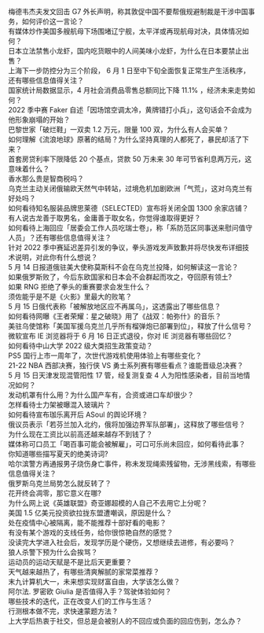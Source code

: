 梅德韦杰夫发文回击 G7 外长声明，称其敦促中国不要帮俄规避制裁是干涉中国事务，如何评价这一言论？  
有媒体炒作美国多艘航母下场围堵辽宁舰，太平洋或再现航母对决，具体情况如何？  
日本立法禁售小龙虾，国内吃货眼中的人间美味小龙虾，为什么在日本要禁止出售？  
上海下一步防控分为三个阶段， 6 月 1 日至中下旬全面恢复正常生产生活秩序，还有哪些信息值得关注？  
国家统计局数据显示，4 月社会消费品零售总额同比下降 11.1% ，经济未来走势如何？  
2022 季中赛 Faker 自述「因场馆空调太冷，黄牌错打小兵」，这句话会不会成为他形象崩塌的开始？  
巴黎世家「破烂鞋」一双卖 1.2 万元，限量 100 双，为什么有人会买单？  
如何理解《流浪地球》原著的结局？为什么坚持真理的人都死了，暴民却活了下来？  
首套房贷利率下限降低 20 个基点，贷款 50 万未来 30 年可节省利息两万元，这意味着什么？  
香水那么贵是智商税吗？  
乌克兰主动关闭俄输欧天然气中转站，过境危机加剧欧洲「气荒」，这对乌克兰有好处吗？  
如何看待知名服装品牌思莱德（SELECTED）宣布将关闭全国 1300 余家店铺？  
有人说古龙善于取男名，金庸善于取女名，你觉得谁取得更好？  
如何看待上海回应「居委会工作人员吃瑞士卷」，称「系防范区同事送来慰问值守人员」？还有哪些信息值得关注？  
针对 2022 季中赛延迟差异引发的争议，拳头游戏发声致歉并将尽快发布详细技术说明，对此你有什么想说？  
5 月 14 日报道俄驻美大使称莫斯科不会在乌克兰投降，如何解读这一言论？  
如果俄罗斯败了，今后东欧国家和日本会不会群起而攻之，夺回原有领土?  
如果 RNG 拒绝了拳头的重赛要求会发生什么？  
须佐能乎是不是《火影》里最大的败笔？  
5 月 15 日俄代表称「被解放地区应不再属乌」，这透露出了哪些信息？  
如何看待网曝《王者荣耀：星之破晓》用了《战双：帕弥什》的音乐？  
美驻乌使馆称「美国军援乌克兰几乎所有榴弹炮已部署到位」，释放了什么信号？  
微软宣布 IE 浏览器将于 6 月 16 日正式退役，你对 IE 浏览器有哪些回忆？  
如何看待中山大学 2022 级大类招生政策变动？  
PS5 国行上市一周年了，次世代游戏机使用体验上有哪些变化？  
21-22 NBA 西部决赛，独行侠 VS 勇士系列赛有哪些看点？谁能晋级总决赛？  
5 月 15 日天津发现混管阳性 17 管，经复测复查 4 人为阳性感染者，目前当地情况如何？  
发动机罩有什么用？为什么国产车有，合资或进口车却很少？  
怎样看待士力架被曝混入玻璃片？  
如何看待宣布珈乐离开后 ASoul 的舆论环境？  
俄议员表示「若芬兰加入北约，俄将加强边界军队部署」，这释放了哪些信号？  
为什么现在工资比以前高还越来越存不到钱了？  
媒体称可口员工「喝百事可能会被解雇」，可口可乐尚未回应，如何看待此事？  
你知道哪些描写夏天的绝美诗词?  
哈尔滨警方再通报男子烧伤身亡事件，称未发现绳索残留物，无涉黑线索，有哪些信息值得关注？  
俄罗斯乌克兰局势怎么就反转了？  
花开终会凋零，那它意义在哪?  
为什么网上说《英雄联盟》奇亚娜超模的人自己不去用它上分呢？  
美国 1.5 亿美元投资欲拉拢东盟遭嘲讽，原因是什么？  
处在疫情中心被隔离，能不能推荐十部好看的电影？  
有没有某个游戏的支线任务，给你很惊艳自然的感觉？  
没读完大学进入社会后，发现学历是个硬伤，又想继续去进修，有必要吗？  
狼人杀警下预为什么会挨骂？  
运动员的运动天赋是不是比后天更重要？  
天气越来越热了，有哪些清爽解腻的家常菜推荐？  
末九计算机大一，未来想实现财富自由，大学该怎么做？  
阿尔法. 罗密欧 Giulia 是否值得入手？驾驶体验如何？  
哪些技术的迭代，正在改变人们的工作与生活？  
行测根本做不完，求快速蒙题方法 ?  
上大学后热衷于社交，但总是会被别人的不回应或负面的回应伤到，怎么办？  
